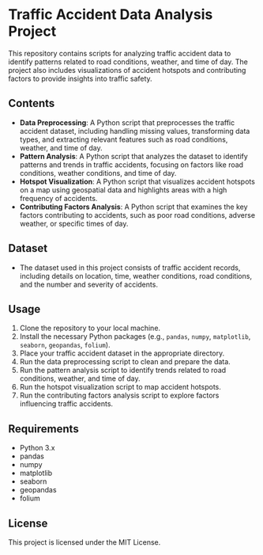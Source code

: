 # Traffic Accident Data Analysis Project

This repository contains scripts for analyzing traffic accident data to identify patterns related to road conditions, weather, and time of day. The project also includes visualizations of accident hotspots and contributing factors to provide insights into traffic safety.

## Contents

- **Data Preprocessing**: A Python script that preprocesses the traffic accident dataset, including handling missing values, transforming data types, and extracting relevant features such as road conditions, weather, and time of day.
- **Pattern Analysis**: A Python script that analyzes the dataset to identify patterns and trends in traffic accidents, focusing on factors like road conditions, weather conditions, and time of day.
- **Hotspot Visualization**: A Python script that visualizes accident hotspots on a map using geospatial data and highlights areas with a high frequency of accidents.
- **Contributing Factors Analysis**: A Python script that examines the key factors contributing to accidents, such as poor road conditions, adverse weather, or specific times of day.

## Dataset

- The dataset used in this project consists of traffic accident records, including details on location, time, weather conditions, road conditions, and the number and severity of accidents.

## Usage

1. Clone the repository to your local machine.
2. Install the necessary Python packages (e.g., `pandas`, `numpy`, `matplotlib`, `seaborn`, `geopandas`, `folium`).
3. Place your traffic accident dataset in the appropriate directory.
4. Run the data preprocessing script to clean and prepare the data.
5. Run the pattern analysis script to identify trends related to road conditions, weather, and time of day.
6. Run the hotspot visualization script to map accident hotspots.
7. Run the contributing factors analysis script to explore factors influencing traffic accidents.

## Requirements

- Python 3.x
- pandas
- numpy
- matplotlib
- seaborn
- geopandas
- folium

## License

This project is licensed under the MIT License.

